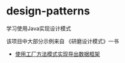 # design-patterns
学习使用Java实现设计模式

该项目中大部分示例来自 《研磨设计模式》一书

- [使用工厂方法模式实现导出数据框架](https://github.com/iversonx/design-patterns/tree/master/factory-method)
